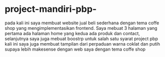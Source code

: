 # project-mandiri-pbp-
pada kali ini saya membuat website jual beli sederhana dengan tema coffe shop yang mengimplementasikan frontend. Saya mebuat 3 halaman yang pertama ada halaman home yang kedua ada produk dan contact, selanjutnya saya juga mebuat boostrp untuk salah satu syarat project pbp kali ini
saya juga membuat tampilan dari perpaduan warna coklat dan putih supaya lebih makesense dengan web saya dengan tema  coffe shop
